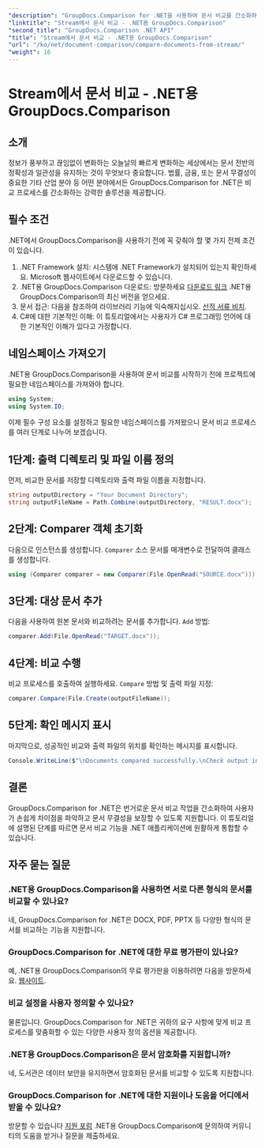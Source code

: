```yaml
---
"description": "GroupDocs.Comparison for .NET을 사용하여 문서 비교를 간소화하세요. 문서를 손쉽게 비교하고 파일 전체의 정확성을 보장하세요."
"linktitle": "Stream에서 문서 비교 - .NET용 GroupDocs.Comparison"
"second_title": "GroupDocs.Comparison .NET API"
"title": "Stream에서 문서 비교 - .NET용 GroupDocs.Comparison"
"url": "/ko/net/document-comparison/compare-documents-from-stream/"
"weight": 16
---
```


# Stream에서 문서 비교 - .NET용 GroupDocs.Comparison

## 소개
정보가 풍부하고 끊임없이 변화하는 오늘날의 빠르게 변화하는 세상에서는 문서 전반의 정확성과 일관성을 유지하는 것이 무엇보다 중요합니다. 법률, 금융, 또는 문서 무결성이 중요한 기타 산업 분야 등 어떤 분야에서든 GroupDocs.Comparison for .NET은 비교 프로세스를 간소화하는 강력한 솔루션을 제공합니다.
## 필수 조건
.NET에서 GroupDocs.Comparison을 사용하기 전에 꼭 갖춰야 할 몇 가지 전제 조건이 있습니다.
1. .NET Framework 설치: 시스템에 .NET Framework가 설치되어 있는지 확인하세요. Microsoft 웹사이트에서 다운로드할 수 있습니다.
2. .NET용 GroupDocs.Comparison 다운로드: 방문하세요 [다운로드 링크](https://releases.groupdocs.com/comparison/net/) .NET용 GroupDocs.Comparison의 최신 버전을 얻으세요.
3. 문서 접근: 다음을 참조하여 라이브러리 기능에 익숙해지십시오. [선적 서류 비치](https://tutorials.groupdocs.com/comparison/net/).
4. C#에 대한 기본적인 이해: 이 튜토리얼에서는 사용자가 C# 프로그래밍 언어에 대한 기본적인 이해가 있다고 가정합니다.

## 네임스페이스 가져오기
.NET용 GroupDocs.Comparison을 사용하여 문서 비교를 시작하기 전에 프로젝트에 필요한 네임스페이스를 가져와야 합니다.
```csharp
using System;
using System.IO;
```
이제 필수 구성 요소를 설정하고 필요한 네임스페이스를 가져왔으니 문서 비교 프로세스를 여러 단계로 나누어 보겠습니다.
## 1단계: 출력 디렉토리 및 파일 이름 정의
먼저, 비교한 문서를 저장할 디렉토리와 출력 파일 이름을 지정합니다.
```csharp
string outputDirectory = "Your Document Directory";
string outputFileName = Path.Combine(outputDirectory, "RESULT.docx");
```
## 2단계: Comparer 객체 초기화
다음으로 인스턴스를 생성합니다. `Comparer` 소스 문서를 매개변수로 전달하여 클래스를 생성합니다.
```csharp
using (Comparer comparer = new Comparer(File.OpenRead("SOURCE.docx")))
```
## 3단계: 대상 문서 추가
다음을 사용하여 원본 문서와 비교하려는 문서를 추가합니다. `Add` 방법:
```csharp
comparer.Add(File.OpenRead("TARGET.docx"));
```
## 4단계: 비교 수행
비교 프로세스를 호출하여 실행하세요. `Compare` 방법 및 출력 파일 지정:
```csharp
comparer.Compare(File.Create(outputFileName));
```
## 5단계: 확인 메시지 표시
마지막으로, 성공적인 비교와 출력 파일의 위치를 확인하는 메시지를 표시합니다.
```csharp
Console.WriteLine($"\nDocuments compared successfully.\nCheck output in {outputDirectory}.");
```

## 결론
GroupDocs.Comparison for .NET은 번거로운 문서 비교 작업을 간소화하여 사용자가 손쉽게 차이점을 파악하고 문서 무결성을 보장할 수 있도록 지원합니다. 이 튜토리얼에 설명된 단계를 따르면 문서 비교 기능을 .NET 애플리케이션에 원활하게 통합할 수 있습니다.
## 자주 묻는 질문
### .NET용 GroupDocs.Comparison을 사용하면 서로 다른 형식의 문서를 비교할 수 있나요?
네, GroupDocs.Comparison for .NET은 DOCX, PDF, PPTX 등 다양한 형식의 문서를 비교하는 기능을 지원합니다.
### GroupDocs.Comparison for .NET에 대한 무료 평가판이 있나요?
예, .NET용 GroupDocs.Comparison의 무료 평가판을 이용하려면 다음을 방문하세요. [웹사이트](https://releases.groupdocs.com/).
### 비교 설정을 사용자 정의할 수 있나요?
물론입니다. GroupDocs.Comparison for .NET은 귀하의 요구 사항에 맞게 비교 프로세스를 맞춤화할 수 있는 다양한 사용자 정의 옵션을 제공합니다.
### .NET용 GroupDocs.Comparison은 문서 암호화를 지원합니까?
네, 도서관은 데이터 보안을 유지하면서 암호화된 문서를 비교할 수 있도록 지원합니다.
### GroupDocs.Comparison for .NET에 대한 지원이나 도움을 어디에서 받을 수 있나요?
방문할 수 있습니다 [지원 포럼](https://forum.groupdocs.com/c/comparison/12) .NET용 GroupDocs.Comparison에 문의하여 커뮤니티의 도움을 받거나 질문을 제출하세요.